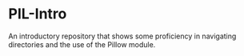 # PIL-Intro
An  introductory repository that shows some proficiency in  navigating directories and the use of the Pillow module.
